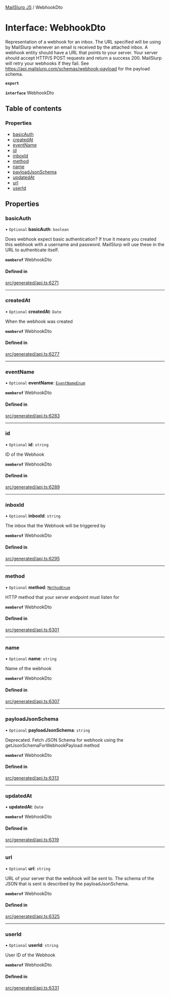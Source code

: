 [MailSlurp JS](../README.md) / WebhookDto

# Interface: WebhookDto

Representation of a webhook for an inbox. The URL specified will be using by MailSlurp whenever an email is received by the attached inbox. A webhook entity should have a URL that points to your server. Your server should accept HTTP/S POST requests and return a success 200. MailSlurp will retry your webhooks if they fail. See https://api.mailslurp.com/schemas/webhook-payload for the payload schema.

**`export`**

**`interface`** WebhookDto

## Table of contents

### Properties

- [basicAuth](WebhookDto.md#basicauth)
- [createdAt](WebhookDto.md#createdat)
- [eventName](WebhookDto.md#eventname)
- [id](WebhookDto.md#id)
- [inboxId](WebhookDto.md#inboxid)
- [method](WebhookDto.md#method)
- [name](WebhookDto.md#name)
- [payloadJsonSchema](WebhookDto.md#payloadjsonschema)
- [updatedAt](WebhookDto.md#updatedat)
- [url](WebhookDto.md#url)
- [userId](WebhookDto.md#userid)

## Properties

### basicAuth

• `Optional` **basicAuth**: `boolean`

Does webhook expect basic authentication? If true it means you created this webhook with a username and password. MailSlurp will use these in the URL to authenticate itself.

**`memberof`** WebhookDto

#### Defined in

[src/generated/api.ts:6271](https://github.com/mailslurp/mailslurp-client/blob/004c609/src/generated/api.ts#L6271)

___

### createdAt

• `Optional` **createdAt**: `Date`

When the webhook was created

**`memberof`** WebhookDto

#### Defined in

[src/generated/api.ts:6277](https://github.com/mailslurp/mailslurp-client/blob/004c609/src/generated/api.ts#L6277)

___

### eventName

• `Optional` **eventName**: [`EventNameEnum`](../enums/WebhookDto.EventNameEnum.md)

**`memberof`** WebhookDto

#### Defined in

[src/generated/api.ts:6283](https://github.com/mailslurp/mailslurp-client/blob/004c609/src/generated/api.ts#L6283)

___

### id

• `Optional` **id**: `string`

ID of the Webhook

**`memberof`** WebhookDto

#### Defined in

[src/generated/api.ts:6289](https://github.com/mailslurp/mailslurp-client/blob/004c609/src/generated/api.ts#L6289)

___

### inboxId

• `Optional` **inboxId**: `string`

The inbox that the Webhook will be triggered by

**`memberof`** WebhookDto

#### Defined in

[src/generated/api.ts:6295](https://github.com/mailslurp/mailslurp-client/blob/004c609/src/generated/api.ts#L6295)

___

### method

• `Optional` **method**: [`MethodEnum`](../enums/WebhookDto.MethodEnum.md)

HTTP method that your server endpoint must listen for

**`memberof`** WebhookDto

#### Defined in

[src/generated/api.ts:6301](https://github.com/mailslurp/mailslurp-client/blob/004c609/src/generated/api.ts#L6301)

___

### name

• `Optional` **name**: `string`

Name of the webhook

**`memberof`** WebhookDto

#### Defined in

[src/generated/api.ts:6307](https://github.com/mailslurp/mailslurp-client/blob/004c609/src/generated/api.ts#L6307)

___

### payloadJsonSchema

• `Optional` **payloadJsonSchema**: `string`

Deprecated. Fetch JSON Schema for webhook using the getJsonSchemaForWebhookPayload method

**`memberof`** WebhookDto

#### Defined in

[src/generated/api.ts:6313](https://github.com/mailslurp/mailslurp-client/blob/004c609/src/generated/api.ts#L6313)

___

### updatedAt

• **updatedAt**: `Date`

**`memberof`** WebhookDto

#### Defined in

[src/generated/api.ts:6319](https://github.com/mailslurp/mailslurp-client/blob/004c609/src/generated/api.ts#L6319)

___

### url

• `Optional` **url**: `string`

URL of your server that the webhook will be sent to. The schema of the JSON that is sent is described by the payloadJsonSchema.

**`memberof`** WebhookDto

#### Defined in

[src/generated/api.ts:6325](https://github.com/mailslurp/mailslurp-client/blob/004c609/src/generated/api.ts#L6325)

___

### userId

• `Optional` **userId**: `string`

User ID of the Webhook

**`memberof`** WebhookDto

#### Defined in

[src/generated/api.ts:6331](https://github.com/mailslurp/mailslurp-client/blob/004c609/src/generated/api.ts#L6331)
